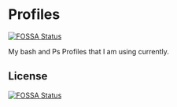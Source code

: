# Profiles
[![FOSSA Status](https://app.fossa.com/api/projects/git%2Bgithub.com%2Fcrazy54%2FProfiles.svg?type=shield)](https://app.fossa.com/projects/git%2Bgithub.com%2Fcrazy54%2FProfiles?ref=badge_shield)

My bash and Ps Profiles that I am using currently. 


## License
[![FOSSA Status](https://app.fossa.com/api/projects/git%2Bgithub.com%2Fcrazy54%2FProfiles.svg?type=large)](https://app.fossa.com/projects/git%2Bgithub.com%2Fcrazy54%2FProfiles?ref=badge_large)